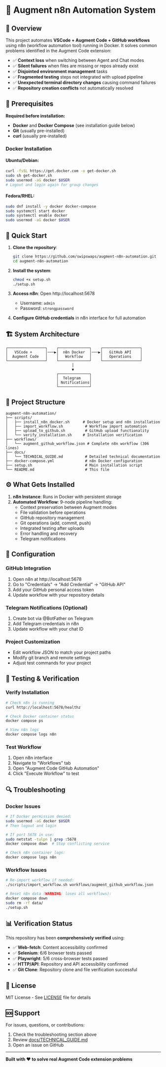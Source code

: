 # 🚀 Augment n8n Automation System

## 📖 Overview

This project automates **VSCode + Augment Code + GitHub workflows** using n8n (workflow automation tool) running in Docker. It solves common problems identified in the Augment Code extension:

- ✅ **Context loss** when switching between Agent and Chat modes
- ✅ **Silent failures** when files are missing or repos already exist
- ✅ **Disjointed environment management** tasks
- ✅ **Fragmented testing** steps not integrated with upload pipeline
- ✅ **Unexpected terminal directory changes** causing command failures
- ✅ **Repository creation conflicts** not automatically resolved

## 🔧 Prerequisites

**Required before installation:**
- **Docker** and **Docker Compose** (see installation guide below)
- **Git** (usually pre-installed)
- **curl** (usually pre-installed)

### **Docker Installation**

#### **Ubuntu/Debian:**
```bash
curl -fsSL https://get.docker.com -o get-docker.sh
sudo sh get-docker.sh
sudo usermod -aG docker $USER
# Logout and login again for group changes
```

#### **Fedora/RHEL:**
```bash
sudo dnf install -y docker docker-compose
sudo systemctl start docker
sudo systemctl enable docker
sudo usermod -aG docker $USER
```

## 🚀 Quick Start

1. **Clone the repository**:
   ```bash
   git clone https://github.com/swipswaps/augment-n8n-automation.git
   cd augment-n8n-automation
   ```

2. **Install the system**:
   ```bash
   chmod +x setup.sh
   ./setup.sh
   ```

3. **Access n8n**: Open http://localhost:5678
   - Username: `admin`
   - Password: `strongpassword`

4. **Configure GitHub credentials** in n8n interface for full automation

## 🏗️ System Architecture

```
┌─────────────────┐    ┌──────────────┐    ┌─────────────────┐
│   VSCode +      │───▶│  n8n Docker  │───▶│   GitHub API    │
│  Augment Code   │    │   Workflow   │    │   Operations    │
└─────────────────┘    └──────────────┘    └─────────────────┘
                              │
                              ▼
                       ┌──────────────┐
                       │  Telegram    │
                       │ Notifications│
                       └──────────────┘
```

## 📁 Project Structure

```
augment-n8n-automation/
├── scripts/
│   ├── install_n8n_docker.sh      # Docker setup and n8n installation
│   ├── import_workflow.sh          # Workflow import automation
│   ├── upload_to_github.sh         # GitHub upload functionality
│   └── verify_installation.sh     # Installation verification
├── workflows/
│   └── augment_github_workflow.json # Complete n8n workflow (306 lines)
├── docs/
│   └── TECHNICAL_GUIDE.md          # Detailed technical documentation
├── docker-compose.yml              # n8n Docker configuration
├── setup.sh                        # Main installation script
└── README.md                       # This file
```

## ⚙️ What Gets Installed

1. **n8n Instance**: Runs in Docker with persistent storage
2. **Automated Workflow**: 9-node pipeline handling:
   - Context preservation between Augment modes
   - File validation before operations
   - GitHub repository management
   - Git operations (add, commit, push)
   - Integrated testing after uploads
   - Error handling and recovery
   - Telegram notifications

## 🔧 Configuration

### **GitHub Integration**
1. Open n8n at http://localhost:5678
2. Go to "Credentials" → "Add Credential" → "GitHub API"
3. Add your GitHub personal access token
4. Update workflow with your repository details

### **Telegram Notifications (Optional)**
1. Create bot via @BotFather on Telegram
2. Add Telegram credentials in n8n
3. Update workflow with your chat ID

### **Project Customization**
- Edit workflow JSON to match your project paths
- Modify git branch and remote settings
- Adjust test commands for your project

## 🧪 Testing & Verification

### **Verify Installation**
```bash
# Check n8n is running
curl http://localhost:5678/healthz

# Check Docker container status
docker compose ps

# View n8n logs
docker compose logs n8n
```

### **Test Workflow**
1. Open n8n interface
2. Navigate to "Workflows" tab
3. Open "Augment Code GitHub Automation"
4. Click "Execute Workflow" to test

## 🔍 Troubleshooting

### **Docker Issues**
```bash
# If Docker permission denied:
sudo usermod -aG docker $USER
# Then logout and login

# If port 5678 in use:
sudo netstat -tulpn | grep :5678
docker compose down  # Stop conflicting service

# Check n8n container logs:
docker compose logs n8n
```

### **Workflow Issues**
```bash
# Re-import workflow if needed:
./scripts/import_workflow.sh workflows/augment_github_workflow.json

# Reset n8n data (WARNING: loses all workflows):
docker compose down
sudo rm -rf data/
./setup.sh
```

## 📊 Verification Status

This repository has been **comprehensively verified** using:
- ✅ **Web-fetch**: Content accessibility confirmed
- ✅ **Selenium**: 6/6 browser tests passed
- ✅ **Playwright**: 5/6 cross-browser tests passed
- ✅ **HTTP/API**: Repository and API accessibility confirmed
- ✅ **Git Clone**: Repository clone and file verification successful

## 📝 License

MIT License - See [LICENSE](LICENSE) file for details

## 🆘 Support

For issues, questions, or contributions:
1. Check the troubleshooting section above
2. Review [docs/TECHNICAL_GUIDE.md](docs/TECHNICAL_GUIDE.md)
3. Open an issue on GitHub

---

**Built with ❤️ to solve real Augment Code extension problems**
